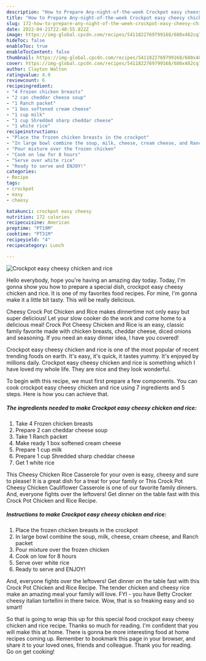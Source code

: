 ```yaml
---
description: "How to Prepare Any-night-of-the-week Crockpot easy cheesy chicken and rice"
title: "How to Prepare Any-night-of-the-week Crockpot easy cheesy chicken and rice"
slug: 172-how-to-prepare-any-night-of-the-week-crockpot-easy-cheesy-chicken-and-rice
date: 2022-04-21T22:40:55.822Z
image: https://img-global.cpcdn.com/recipes/5411822769799168/680x482cq70/crockpot-easy-cheesy-chicken-and-rice-recipe-main-photo.jpg
hideToc: false
enableToc: true
enableTocContent: false
thumbnail: https://img-global.cpcdn.com/recipes/5411822769799168/680x482cq70/crockpot-easy-cheesy-chicken-and-rice-recipe-main-photo.jpg
cover: https://img-global.cpcdn.com/recipes/5411822769799168/680x482cq70/crockpot-easy-cheesy-chicken-and-rice-recipe-main-photo.jpg
author: Clayton Walton
ratingvalue: 4.9
reviewcount: 6
recipeingredient:
- "4 Frozen chicken breasts"
- "2 can cheddar cheese soup"
- "1 Ranch packet"
- "1 box softened cream cheese"
- "1 cup milk"
- "1 cup Shredded sharp cheddar cheese"
- "1 white rice"
recipeinstructions:
- "Place the frozen chicken breasts in the crockpot"
- "In large bowl combine the soup, milk, cheese, cream cheese, and Ranch packet"
- "Pour mixture over the frozen chicken"
- "Cook on low for 8 hours"
- "Serve over white rice"
- "Ready to serve and ENJOY!"
categories:
- Recipe
tags:
- crockpot
- easy
- cheesy

katakunci: crockpot easy cheesy 
nutrition: 172 calories
recipecuisine: American
preptime: "PT19M"
cooktime: "PT31M"
recipeyield: "4"
recipecategory: Lunch

---
```



![Crockpot easy cheesy chicken and rice](https://img-global.cpcdn.com/recipes/5411822769799168/680x482cq70/crockpot-easy-cheesy-chicken-and-rice-recipe-main-photo.jpg)

Hello everybody, hope you're having an amazing day today. Today, I'm gonna show you how to prepare a special dish, crockpot easy cheesy chicken and rice. It is one of my favorites food recipes. For mine, I'm gonna make it a little bit tasty. This will be really delicious.

Cheesy Crock Pot Chicken and Rice makes dinnertime not only easy but super delicious! Let your slow cooker do the work and come home to a delicious meal! Crock Pot Cheesy Chicken and Rice is an easy, classic family favorite made with chicken breasts, cheddar cheese, diced onions and seasoning. If you need an easy dinner idea, I have you covered!

Crockpot easy cheesy chicken and rice is one of the most popular of recent trending foods on earth. It's easy, it's quick, it tastes yummy. It's enjoyed by millions daily. Crockpot easy cheesy chicken and rice is something which I have loved my whole life. They are nice and they look wonderful.


To begin with this recipe, we must first prepare a few components. You can cook crockpot easy cheesy chicken and rice using 7 ingredients and 5 steps. Here is how you can achieve that.

<!--inarticleads1-->

##### The ingredients needed to make Crockpot easy cheesy chicken and rice:

1. Take 4 Frozen chicken breasts
1. Prepare 2 can cheddar cheese soup
1. Take 1 Ranch packet
1. Make ready 1 box softened cream cheese
1. Prepare 1 cup milk
1. Prepare 1 cup Shredded sharp cheddar cheese
1. Get 1 white rice


This Cheesy Chicken Rice Casserole for your oven is easy, cheesy and sure to please! It is a great dish for a treat for your family or This Crock Pot Cheesy Chicken Cauliflower Casserole is one of our favorite family dinners. And, everyone fights over the leftovers! Get dinner on the table fast with this Crock Pot Chicken and Rice Recipe. 

<!--inarticleads2-->

##### Instructions to make Crockpot easy cheesy chicken and rice:

1. Place the frozen chicken breasts in the crockpot
1. In large bowl combine the soup, milk, cheese, cream cheese, and Ranch packet
1. Pour mixture over the frozen chicken
1. Cook on low for 8 hours
1. Serve over white rice
1. Ready to serve and ENJOY!

And, everyone fights over the leftovers! Get dinner on the table fast with this Crock Pot Chicken and Rice Recipe. The tender chicken and cheesy rice make an amazing meal your family will love. FYI - you have Betty Crocker cheesy italian tortellini in there twice. Wow, that is so freaking easy and so smart! 

So that is going to wrap this up for this special food crockpot easy cheesy chicken and rice recipe. Thanks so much for reading. I'm confident that you will make this at home. There is gonna be more interesting food at home recipes coming up. Remember to bookmark this page in your browser, and share it to your loved ones, friends and colleague. Thank you for reading. Go on get cooking!
